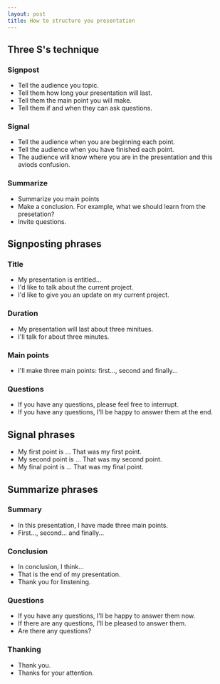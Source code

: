 ```yaml
---
layout: post
title: How to structure you presentation
---
```


## Three S's technique

### Signpost
* Tell the audience you topic.
* Tell them how long your presentation will last.
* Tell them the main point you will make.
* Tell them if and when they can ask questions.

### Signal
* Tell the audience when you are beginning each point.
* Tell the audience when you have finished each point.
* The audience will know where you are in the presentation and this aviods confusion.

### Summarize
* Summarize you main points
* Make a conclusion. For example, what we should learn from the presetation?
* Invite questions.

## Signposting phrases

### Title
* My presentation is entitled...
* I'd like to talk about the current project.
* I'd like to give you an update on my current project.

### Duration
* My presentation will last about three minitues.
* I'll talk for about three minutes.

### Main points
* I'll make three main points: first..., second and finally...

### Questions
* If you have any questions, please feel free to interrupt.
* If you have any questions, I'll be happy to answer them at the end.

## Signal phrases
* My first point is ... That was my first point.
* My second point is ... That was my second point.
* My final point is ... That was my final point.

## Summarize phrases

### Summary
* In this presentation, I have made three main points.
* First..., second... and finally...

### Conclusion
* In conclusion, I think...
* That is the end of my presentation.
* Thank you for linstening.

### Questions
* If you have any questions, I'll be happy to answer them now.
* If there are any questions, I'll be pleased to answer them.
* Are there any questions?

### Thanking
* Thank you.
* Thanks for your attention.
